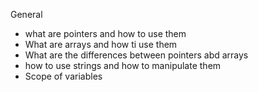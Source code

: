 General
- what are pointers and how to use them
- What are arrays and how ti use them
- What are the differences between pointers abd arrays
- how to use strings and how to manipulate them
- Scope of variables
